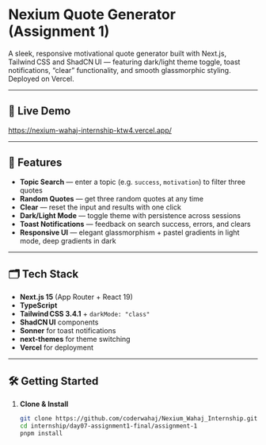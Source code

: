 # Nexium Quote Generator (Assignment 1)

A sleek, responsive motivational quote generator built with Next.js, Tailwind CSS and ShadCN UI — featuring dark/light theme toggle, toast notifications, “clear” functionality, and smooth glassmorphic styling. Deployed on Vercel.

---

## 🚀 Live Demo  
https://nexium-wahaj-internship-ktw4.vercel.app/

---

## 📖 Features  

- **Topic Search** — enter a topic (e.g. `success`, `motivation`) to filter three quotes  
- **Random Quotes** — get three random quotes at any time  
- **Clear** — reset the input and results with one click  
- **Dark/Light Mode** — toggle theme with persistence across sessions  
- **Toast Notifications** — feedback on search success, errors, and clears  
- **Responsive UI** — elegant glassmorphism + pastel gradients in light mode, deep gradients in dark  

---

## 🗂️ Tech Stack  

- **Next.js 15** (App Router + React 19)  
- **TypeScript**  
- **Tailwind CSS 3.4.1** + `darkMode: "class"`  
- **ShadCN UI** components  
- **Sonner** for toast notifications  
- **next-themes** for theme switching  
- **Vercel** for deployment  

---

## 🛠️ Getting Started  

1. **Clone & Install**  
   ```bash
   git clone https://github.com/coderwahaj/Nexium_Wahaj_Internship.git
   cd internship/day07-assignment1-final/assignment-1
   pnpm install
